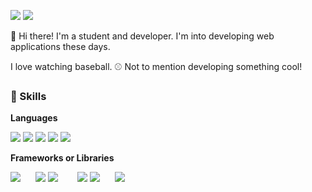 <a href="https://velog.io/@gim-hangil"><img src="https://img.shields.io/badge/Velog-20C997?style=flat-square&logo=Velog&logoColor=white"/></a>
<a href="mailto: gim_hangil@kakao.com"><img src="https://img.shields.io/badge/Mail-FFCD00?style=flat-square&logo=Gmail&logoColor=white"/></a>

:wave: Hi there! I'm a student and developer. I'm into developing web applications these days.

I love watching baseball. :baseball: Not to mention developing something cool!

### :muscle: Skills

**Languages**

<a href="https://en.wikipedia.org/wiki/JavaScript"><img src="https://img.shields.io/badge/Javascript-F7DF1E?style=flat-square&logo=Javascript&logoColor=white"/></a>
<a href="https://python.org"><img src="https://img.shields.io/badge/Python-3776AB?style=flat-square&logo=Python&logoColor=white"/></a>
<a href="https://en.wikipedia.org/wiki/C_(programming_language)"><img src="https://img.shields.io/badge/C-A8B9CC?style=flat-square&logo=C&logoColor=white"/></a>
<a href="https://en.wikipedia.org/wiki/C%2B%2B"><img src="https://img.shields.io/badge/C++-00599C?style=flat-square&logo=C%2B%2B&logoColor=white"/></a>
<a href="https://www.mysql.com"><img src="https://img.shields.io/badge/MySQL-4479A1?style=flat-square&logo=MySQL&logoColor=white"/></a>

**Frameworks or Libraries**

<a href="https://nodejs.org"><img src="https://img.shields.io/badge/Node.js-339933?style=flat-square&logo=Node.js&logoColor=white"/></a>
&nbsp;&nbsp;&nbsp;&nbsp;
<a href="https://reactjs.org"><img src="https://img.shields.io/badge/React-61DAFB?style=flat-square&logo=React&logoColor=white"/></a>
<a href="https://vuejs.org"><img src="https://img.shields.io/badge/Vue.js-4FC08D?style=flat-square&logo=Vue.js&logoColor=white"/></a>
&nbsp;&nbsp;&nbsp;&nbsp;&nbsp;&nbsp;
<a href="https://flask.palletsprojects.com"><img src="https://img.shields.io/badge/Flask-000000?style=flat-square&logo=Flask&logoColor=white"/></a>
<a href="https://expressjs.com"><img src="https://img.shields.io/badge/Express-000000?style=flat-square&logo=Express&logoColor=white"/></a>
&nbsp;&nbsp;&nbsp;&nbsp;
<a href="https://aws.amazon.com"><img src="https://img.shields.io/badge/Amazon AWS-232F3E?style=flat-square&logo=Amazon-AWS&logoColor=white"/></a>
